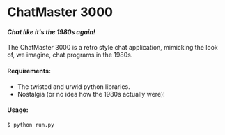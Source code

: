 # ChatMaster 3000
#### *Chat like it's the 1980s again!*

The ChatMaster 3000 is a retro style chat application, mimicking the look of, we imagine, chat programs in the 1980s.

#### Requirements:
* The twisted and urwid python libraries.
* Nostalgia (or no idea how the 1980s actually were)!

#### Usage:
```bash
$ python run.py
```
